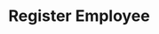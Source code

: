 # Register Employee

<api-endpoint openapi-path="../../Writerside/openapi.yaml" method="POST" endpoint="/api/v1/employees"/>
